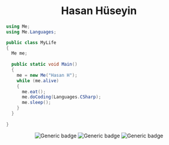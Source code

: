 <div align="center">
<h1>Hasan Hüseyin</h1>
</div>
<div>

```cs
using Me;
using Me.Languages;

public class MyLife 
{
  Me me;
  
  public static void Main() 
  {
    me = new Me("Hasan H");
    while (me.alive) 
    {
      me.eat();
      me.doCoding(Languages.CSharp);
      me.sleep();
    }
  }
  
}
```
</div>

<div align="center">

![Generic badge](https://img.shields.io/badge/engine-Unity-darkgray.svg)
![Generic badge](https://img.shields.io/badge/language-CSharp-blue.svg)
  ![Generic badge](https://img.shields.io/badge/language-Java-blue.svg)
<br>
</div>
